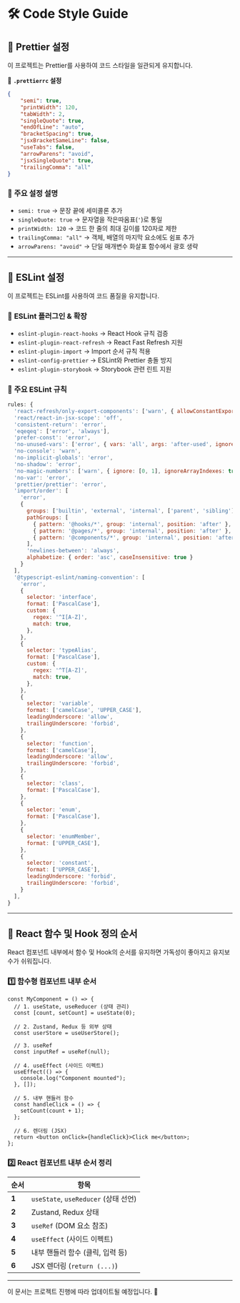# 🛠 Code Style Guide

## 📌 Prettier 설정
이 프로젝트는 Prettier를 사용하여 코드 스타일을 일관되게 유지합니다.

📂 **`.prettierrc` 설정**
```json
{
    "semi": true,
    "printWidth": 120,
    "tabWidth": 2,
    "singleQuote": true,
    "endOfLine": "auto",
    "bracketSpacing": true,
    "jsxBracketSameLine": false,
    "useTabs": false,
    "arrowParens": "avoid",
    "jsxSingleQuote": true,
    "trailingComma": "all"
}
```

### 🔹 **주요 설정 설명**
- `semi: true` → 문장 끝에 세미콜론 추가
- `singleQuote: true` → 문자열을 작은따옴표(`'`)로 통일
- `printWidth: 120` → 코드 한 줄의 최대 길이를 120자로 제한
- `trailingComma: "all"` → 객체, 배열의 마지막 요소에도 쉼표 추가
- `arrowParens: "avoid"` → 단일 매개변수 화살표 함수에서 괄호 생략

---

## 📌 ESLint 설정
이 프로젝트는 ESLint를 사용하여 코드 품질을 유지합니다.

### 🔹 **ESLint 플러그인 & 확장**
- `eslint-plugin-react-hooks` → React Hook 규칙 검증
- `eslint-plugin-react-refresh` → React Fast Refresh 지원
- `eslint-plugin-import` → Import 순서 규칙 적용
- `eslint-config-prettier` → ESLint와 Prettier 충돌 방지
- `eslint-plugin-storybook` → Storybook 관련 린트 지원

### 🔹 **주요 ESLint 규칙**
```js
rules: {
  'react-refresh/only-export-components': ['warn', { allowConstantExport: true }],
  'react/react-in-jsx-scope': 'off',
  'consistent-return': 'error',
  'eqeqeq': ['error', 'always'],
  'prefer-const': 'error',
  'no-unused-vars': ['error', { vars: 'all', args: 'after-used', ignoreRestSiblings: false }],
  'no-console': 'warn',
  'no-implicit-globals': 'error',
  'no-shadow': 'error',
  'no-magic-numbers': ['warn', { ignore: [0, 1], ignoreArrayIndexes: true }],
  'no-var': 'error',
  'prettier/prettier': 'error',
  'import/order': [
    'error',
    {
      groups: ['builtin', 'external', 'internal', ['parent', 'sibling'], 'index', 'object', 'type'],
      pathGroups: [
        { pattern: '@hooks/*', group: 'internal', position: 'after' },
        { pattern: '@pages/*', group: 'internal', position: 'after' },
        { pattern: '@components/*', group: 'internal', position: 'after' }
      ],
      'newlines-between': 'always',
      alphabetize: { order: 'asc', caseInsensitive: true }
    }
  ],
  '@typescript-eslint/naming-convention': [
    'error',
    {
      selector: 'interface',
      format: ['PascalCase'],
      custom: {
        regex: '^I[A-Z]',
        match: true,
      },
    },
    {
      selector: 'typeAlias',
      format: ['PascalCase'],
      custom: {
        regex: '^T[A-Z]',
        match: true,
      },
    },
    {
      selector: 'variable',
      format: ['camelCase', 'UPPER_CASE'],
      leadingUnderscore: 'allow',
      trailingUnderscore: 'forbid',
    },
    {
      selector: 'function',
      format: ['camelCase'],
      leadingUnderscore: 'allow',
      trailingUnderscore: 'forbid',
    },
    {
      selector: 'class',
      format: ['PascalCase'],
    },
    {
      selector: 'enum',
      format: ['PascalCase'],
    },
    {
      selector: 'enumMember',
      format: ['UPPER_CASE'],
    },
    {
      selector: 'constant',
      format: ['UPPER_CASE'],
      leadingUnderscore: 'forbid',
      trailingUnderscore: 'forbid',
    }
  ],
}
```

---

## 📌 React 함수 및 Hook 정의 순서
React 컴포넌트 내부에서 함수 및 Hook의 순서를 유지하면 가독성이 좋아지고 유지보수가 쉬워집니다.

### **1️⃣ 함수형 컴포넌트 내부 순서**
```tsx
const MyComponent = () => {
  // 1. useState, useReducer (상태 관리)
  const [count, setCount] = useState(0);

  // 2. Zustand, Redux 등 외부 상태
  const userStore = useUserStore();

  // 3. useRef
  const inputRef = useRef(null);

  // 4. useEffect (사이드 이펙트)
  useEffect(() => {
    console.log("Component mounted");
  }, []);

  // 5. 내부 핸들러 함수
  const handleClick = () => {
    setCount(count + 1);
  };

  // 6. 렌더링 (JSX)
  return <button onClick={handleClick}>Click me</button>;
};
```

### **2️⃣ React 컴포넌트 내부 순서 정리**
| 순서 | 항목 |
|------|------|
| **1** | `useState`, `useReducer` (상태 선언) |
| **2** | Zustand, Redux 상태 |
| **3** | `useRef` (DOM 요소 참조) |
| **4** | `useEffect` (사이드 이펙트) |
| **5** | 내부 핸들러 함수 (클릭, 입력 등) |
| **6** | JSX 렌더링 (`return (...)`) |

---

이 문서는 프로젝트 진행에 따라 업데이트될 예정입니다. 🚀

